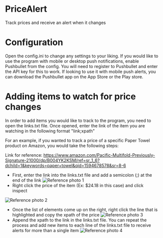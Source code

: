 # PriceAlert
Track prices and receive an alert when it changes

# Configuration
Open the config.ini to change any settings to your liking. If you would like to use the program with mobile or desktop push notifications, enable Pushbullet from the config. You will need to register to Pushbullet and enter the API key for this to work. If looking to use it with mobile push alerts, you can download the Pushbullet app on the App Store or the Play store.

# Adding items to watch for price changes
In order to add items you would like to track to the program, you need to open the links.txt file. Once opened, enter the link of the item you are watching in the following format "link;xpath"

For an example, if you wanted to track a price of a specific Paper Towel product on Amazon, you would take the following steps:

Link for reference: https://www.amazon.com/Pacific-Multifold-Previously-Signature-21000/dp/B004YK2KSM/ref=sr_1_6?dchild=1&keywords=paper+towel&qid=1594678578&sr=8-6

- First, enter the link into the links.txt file and add a semicolon (;) at the end of the link
![Reference photo 1](https://i.imgur.com/zruhUvR.png)
- Right click the price of the item (Ex: $24.18 in this case) and click inspect

![Reference photo 2](https://i.imgur.com/fjRusA2.png)
- Once the list of elements come up on the right, right click the line that is highlighted and copy the xpath of the price
![Reference photo 3](https://i.imgur.com/gDFSLkM.png)
- Append the xpath to the link in the links.txt file. You can repeat the process and add new items to each line of the links.txt file to receive alerts for more than a single item
![Reference photo 4](https://i.imgur.com/XADvxr8.png)
